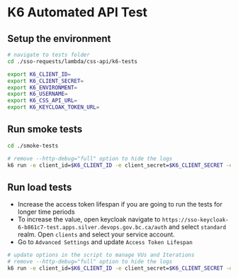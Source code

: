 # K6 Automated API Test

## Setup the environment

```sh
# navigate to tests folder
cd ./sso-requests/lambda/css-api/k6-tests

export K6_CLIENT_ID=
export K6_CLIENT_SECRET=
export K6_ENVIRONMENT=
export K6_USERNAME=
export K6_CSS_API_URL=
export K6_KEYCLOAK_TOKEN_URL=
```

## Run smoke tests

```sh
cd ./smoke-tests

# remove --http-debug="full" option to hide the logs
k6 run -e client_id=$K6_CLIENT_ID -e client_secret=$K6_CLIENT_SECRET -e environment=$K6_ENVIRONMENT -e username=$K6_USERNAME -e css_api_url=$K6_CSS_API_URL -e keycloak_token_url=$K6_KEYCLOAK_TOKEN_URL smoke-tests.js --http-debug="full"
```

## Run load tests

- Increase the access token lifespan if you are going to run the tests for longer time periods
- To increase the value, open keycloak navigate to `https://sso-keycloak-6-b861c7-test.apps.silver.devops.gov.bc.ca/auth` and select `standard` realm. Open `clients` and select your service account.
- Go to `Advanced Settings` and update `Access Token Lifespan`

```sh
# update options in the script to manage VUs and Iterations
# remove --http-debug="full" option to hide the logs
k6 run -e client_id=$K6_CLIENT_ID -e client_secret=$K6_CLIENT_SECRET -e environment=$K6_ENVIRONMENT -e username=$K6_USERNAME -e css_api_url=$K6_CSS_API_URL -e keycloak_token_url=$K6_KEYCLOAK_TOKEN_URL load-tests.js --http-debug="full"
```
